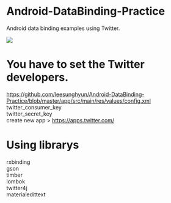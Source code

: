 # Android-DataBinding-Practice
Android data binding examples using Twitter.

<img src="http://cfile29.uf.tistory.com/image/2233D5365709B9782A9538">

# You have to set the Twitter developers.
https://github.com/leesunghyun/Android-DataBinding-Practice/blob/master/app/src/main/res/values/config.xml
twitter_consumer_key  
twitter_secret_key  
create new app > https://apps.twitter.com/
# Using librarys
rxbinding  
gson  
timber  
lombok  
twitter4j  
materialedittext  

